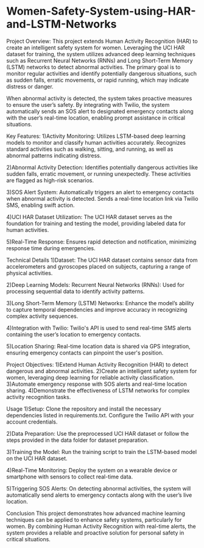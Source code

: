 # Women-Safety-System-using-HAR-and-LSTM-Networks
Project Overview:
This project extends Human Activity Recognition (HAR) to create an intelligent safety system for women. Leveraging the UCI HAR dataset for training, the system utilizes advanced deep learning techniques such as Recurrent Neural Networks (RNNs) and Long Short-Term Memory (LSTM) networks to detect abnormal activities. The primary goal is to monitor regular activities and identify potentially dangerous situations, such as sudden falls, erratic movements, or rapid running, which may indicate distress or danger.

When abnormal activity is detected, the system takes proactive measures to ensure the user’s safety. By integrating with Twilio, the system automatically sends an SOS alert to designated emergency contacts along with the user’s real-time location, enabling prompt assistance in critical situations.

Key Features:
1)Activity Monitoring:
Utilizes LSTM-based deep learning models to monitor and classify human activities accurately. Recognizes standard activities such as walking, sitting, and running, as well as abnormal patterns indicating distress.

2)Abnormal Activity Detection: 
Identifies potentially dangerous activities like sudden falls, erratic movement, or running unexpectedly. These activities are flagged as high-risk scenarios.

3)SOS Alert System:
Automatically triggers an alert to emergency contacts when abnormal activity is detected. Sends a real-time location link via Twilio SMS, enabling swift action.

4)UCI HAR Dataset Utilization:
The UCI HAR dataset serves as the foundation for training and testing the model, providing labeled data for human activities. 

5)Real-Time Response:
Ensures rapid detection and notification, minimizing response time during emergencies.

Technical Details
1)Dataset:
The UCI HAR dataset contains sensor data from accelerometers and gyroscopes placed on subjects, capturing a range of physical activities.

2)Deep Learning Models:
Recurrent Neural Networks (RNNs): Used for processing sequential data to identify activity patterns.

3)Long Short-Term Memory (LSTM) Networks: Enhance the model’s ability to capture temporal dependencies and improve accuracy in recognizing complex activity sequences.

4)Integration with Twilio:
Twilio's API is used to send real-time SMS alerts containing the user’s location to emergency contacts.

5)Location Sharing:
Real-time location data is shared via GPS integration, ensuring emergency contacts can pinpoint the user's position.



Project Objectives:
1)Extend Human Activity Recognition (HAR) to detect dangerous and abnormal activities.
2)Create an intelligent safety system for women, leveraging deep learning for reliable activity classification.
3)Automate emergency response with SOS alerts and real-time location sharing.
4)Demonstrate the effectiveness of LSTM networks for complex activity recognition tasks.


Usage
1)Setup:
Clone the repository and install the necessary dependencies listed in requirements.txt.
Configure the Twilio API with your account credentials.

2)Data Preparation:
Use the preprocessed UCI HAR dataset or follow the steps provided in the data folder for dataset preparation.

3)Training the Model:
Run the training script to train the LSTM-based model on the UCI HAR dataset.

4)Real-Time Monitoring:
Deploy the system on a wearable device or smartphone with sensors to collect real-time data.

5)Triggering SOS Alerts:
On detecting abnormal activities, the system will automatically send alerts to emergency contacts along with the user’s live location.


Conclusion
This project demonstrates how advanced machine learning techniques can be applied to enhance safety systems, particularly for women. By combining Human Activity Recognition with real-time alerts, the system provides a reliable and proactive solution for personal safety in critical situations.
